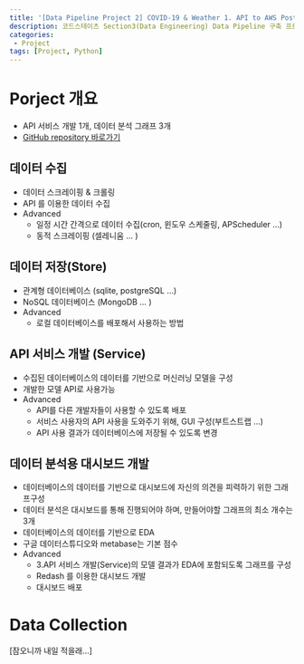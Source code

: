 ```yaml
---
title: '[Data Pipeline Project 2] COVID-19 & Weather 1. API to AWS Postgres'
description: 코드스테이츠 Section3(Data Engineering) Data Pipeline 구축 프로젝트
categories:
 - Project
tags: [Project, Python]
---
```


# Porject 개요
- API 서비스 개발 1개, 데이터 분석 그래프 3개
- [GitHub repository 바로가기](https://github.com/6mini/Data-Pipeline-Project)

## 데이터 수집
- 데이터 스크레이핑 & 크롤링
- API 를 이용한 데이터 수집
- Advanced
  - 일정 시간 간격으로 데이터 수집(cron, 윈도우 스케줄링, APScheduler …)
  - 동적 스크레이핑 (셀레니움 … )

## 데이터 저장(Store)
- 관계형 데이터베이스 (sqlite, postgreSQL …)
- NoSQL 데이터베이스 (MongoDB … )
- Advanced
  - 로컬 데이터베이스를 배포해서 사용하는 방법

## API 서비스 개발 (Service)
- 수집된 데이터베이스의 데이터를 기반으로 머신러닝 모델을 구성
- 개발한 모델 API로 사용가능
- Advanced
  - API를 다른 개발자들이 사용할 수 있도록 배포
  - 서비스 사용자의 API 사용을 도와주기 위해, GUI 구성(부트스트랩 …)
  - API 사용 결과가 데이터베이스에 저장될 수 있도록 변경

## 데이터 분석용 대시보드 개발
- 데이터베이스의 데이터를 기반으로 대시보드에 자신의 의견을 피력하기 위한 그래프구성
- 데이터 분석은 대시보드를 통해 진행되어야 하며, 만들어야할 그래프의 최소 개수는 3개
- 데이터베이스의 데이터를 기반으로 EDA
- 구글 데이터스튜디오와 metabase는 기본 점수
- Advanced
  - 3.API 서비스 개발(Service)의 모델 결과가 EDA에 포함되도록 그래프를 구성
  - Redash 를 이용한 대시보드 개발
  - 대시보드 배포

# Data Collection

[잠오니까 내일 적을래...]